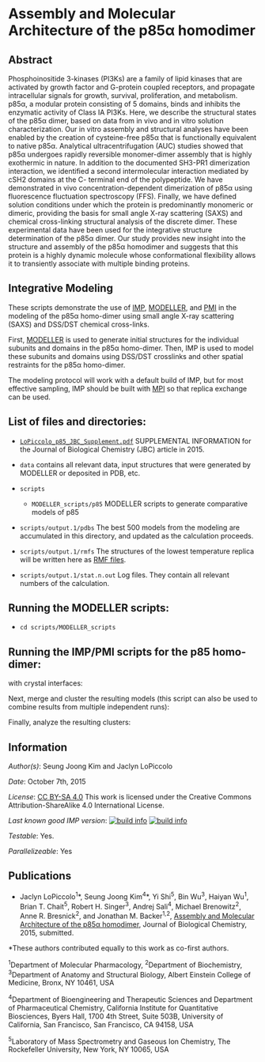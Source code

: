 # Assembly and Molecular Architecture of the p85α homodimer
## Abstract
Phosphoinositide 3-kinases (PI3Ks) are a family of lipid kinases that are activated by growth factor and G-protein coupled receptors, and propagate
intracellular signals for growth, survival, proliferation, and metabolism. p85α, a modular protein consisting of 5 domains, binds and inhibits the enzymatic activity of Class IA PI3Ks. Here, we describe the structural states of the p85α dimer, based on data from in vivo and in vitro solution characterization. Our in vitro assembly and structural analyses have been enabled by the creation of cysteine-free p85α that is functionally equivalent to native p85α. Analytical ultracentrifugation (AUC) studies showed that p85α undergoes rapidly reversible monomer-dimer assembly that is highly exothermic in nature. In addition to the documented SH3-PR1 dimerization interaction, we identified a second intermolecular interaction mediated by cSH2 domains at the C- terminal end of the polypeptide. We have demonstrated in vivo concentration-dependent dimerization of p85α using fluorescence fluctuation spectroscopy (FFS). Finally, we have defined solution conditions under which the protein is predominantly monomeric or dimeric, providing the basis for small angle X-ray scattering (SAXS) and chemical cross-linking structural analysis of the discrete dimer. These experimental data have been used for the integrative structure determination of the p85α dimer. Our study provides new insight into the structure and assembly of the p85α homodimer and suggests that this protein is a highly dynamic molecule whose conformational flexibility allows it to transiently associate with multiple binding proteins.

## Integrative Modeling
These scripts demonstrate the use of [IMP](http://integrativemodeling.org), [MODELLER](http://salilab.org/modeller), and [PMI](https://github.com/salilab/pmi) in the modeling of the p85α homo-dimer using small angle X-ray scattering (SAXS) and DSS/DST chemical cross-links.

First, [MODELLER](http://salilab.org/modeller) is used to generate
initial structures for the individual subunits and domains in the p85α homo-dimer. Then, IMP
is used to model these subunits and domains using DSS/DST crosslinks and other spatial restraints for the p85α homo-dimer.

The modeling protocol will work with a default build of IMP, but for most effective sampling, IMP should be built with [MPI](http://integrativemodeling.org/2.5.0/doc/ref/namespaceIMP_1_1mpi.html) so that replica exchange can be used.

## List of files and directories:
- [`LoPiccolo_p85_JBC_Supplement.pdf`](https://github.com/integrativemodeling/p85/blob/master/LoPiccolo_p85_JBC_Supplement.pdf)  SUPPLEMENTAL INFORMATION for the Journal of Biological Chemistry (JBC) article in 2015.

- `data`		                         contains all relevant data, input structures that were generated by MODELLER or deposited in PDB, etc.

- `scripts`

  - `MODELLER_scripts/p85` MODELLER scripts to generate comparative models of p85

- `scripts/output.1/pdbs`    The best 500 models from the modeling are accumulated in this directory, and updated as the calculation proceeds.
- `scripts/output.1/rmfs`    The structures of the lowest temperature replica will be written here as [RMF files](http://integrativemodeling.org/rmf/).
- `scripts/output.1/stat.n.out`	 Log files. They contain all relevant numbers of the calculation.

## Running the MODELLER scripts:
- `cd scripts/MODELLER_scripts`

## Running the IMP/PMI scripts for the p85 homo-dimer:
with crystal interfaces:

Next, merge and cluster the resulting models (this script can also be used to
combine results from multiple independent runs):

Finally, analyze the resulting clusters:

## Information

_Author(s)_: Seung Joong Kim and Jaclyn LoPiccolo

_Date_: October 7th, 2015

_License_: [CC BY-SA 4.0](https://creativecommons.org/licenses/by-sa/4.0/)
This work is licensed under the Creative Commons Attribution-ShareAlike 4.0
International License.

_Last known good IMP version_: [![build info](https://integrativemodeling.org/systems/?sysstat=6&branch=master)](http://integrativemodeling.org/systems/) [![build info](https://integrativemodeling.org/systems/?sysstat=6&branch=develop)](http://integrativemodeling.org/systems/)

_Testable_: Yes.

_Parallelizeable_: Yes

## Publications
 - Jaclyn LoPiccolo<sup>1</sup>\*, Seung Joong Kim<sup>4</sup>\*, Yi Shi<sup>5</sup>, Bin Wu<sup>3</sup>, Haiyan Wu<sup>1</sup>, Brian T. Chait<sup>5</sup>, Robert H. Singer<sup>3</sup>, Andrej Sali<sup>4</sup>, Michael Brenowitz<sup>2</sup>, Anne R. Bresnick<sup>2</sup>, and Jonathan M. Backer<sup>1,2</sup>, [Assembly and Molecular Architecture of the p85α homodimer](https://github.com/integrativemodeling/p85/blob/master/LoPiccolo_p85_JBC_Supplement.pdf), Journal of Biological Chemistry, 2015, submitted.

 \*These authors contributed equally to this work as co-first authors.
 
<sup>1</sup>Department of Molecular Pharmacology, <sup>2</sup>Department of Biochemistry, <sup>3</sup>Department of Anatomy and Structural Biology, Albert Einstein College of Medicine, Bronx, NY 10461, USA

<sup>4</sup>Department of Bioengineering and Therapeutic Sciences and Department of Pharmaceutical Chemistry, California Institute for Quantitative Biosciences, Byers Hall, 1700 4th Street, Suite 503B, University of California, San Francisco, San Francisco, CA 94158, USA

<sup>5</sup>Laboratory of Mass Spectrometry and Gaseous Ion Chemistry, The Rockefeller University, New York, NY 10065, USA
